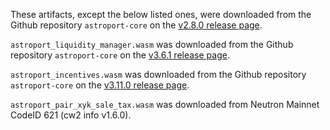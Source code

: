 These artifacts, except the below listed ones, were downloaded from the Github repository `astroport-core` on the [v2.8.0 release page](https://github.com/astroport-fi/astroport-core/releases/tag/v2.8.0).

`astroport_liquidity_manager.wasm` was downloaded from the Github repository `astroport-core` on the [v3.6.1 release page](https://github.com/astroport-fi/astroport-core/releases/tag/v3.6.1).

`astroport_incentives.wasm` was downloaded from the Github repository `astroport-core` on the [v3.11.0 release page](https://github.com/astroport-fi/astroport-core/releases/tag/v3.11.0).

`astroport_pair_xyk_sale_tax.wasm` was downloaded from Neutron Mainnet CodeID 621 (cw2 info v1.6.0).
